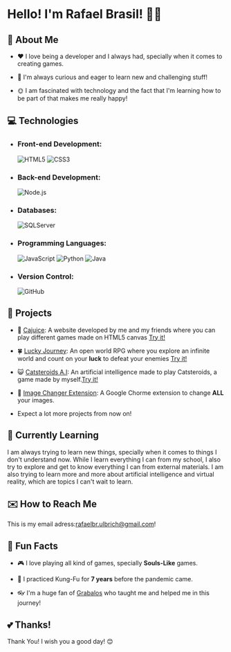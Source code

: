 # Hello! I'm Rafael Brasil! 👋🦦

## 🤙 About Me

- ♥️ I love being a developer and I always had, specially when it comes to creating games. <br>

- 🤔 I'm always curious and eager to learn new and challenging stuff! <br>

- 🌞 I am fascinated with technology and the fact that I'm learning how to be part of that makes me really happy!

## 💻 Technologies

- ### Front-end Development: <br>
  ![HTML5](https://img.shields.io/badge/HTML5-E34F26?style=for-the-badge&logo=html5&logoColor=white)
  ![CSS3](https://img.shields.io/badge/CSS3-1572B6?style=for-the-badge&logo=css3&logoColor=white)
  
- ### Back-end Development: <br>
  ![Node.js](https://img.shields.io/badge/Node.js-339933?style=for-the-badge&logo=node.js&logoColor=white)


- ### Databases: <br>
  
  ![SQLServer](https://img.shields.io/badge/Microsoft_SQL_Server-CC2927?style=for-the-badge&logo=microsoft-sql-server&logoColor=white)

- ### Programming Languages: <br>
  ![JavaScript](https://img.shields.io/badge/JavaScript-F7DF1E?style=for-the-badge&logo=javascript&logoColor=black)
  ![Python](https://img.shields.io/badge/Python-3776AB?style=for-the-badge&logo=python&logoColor=white)
  ![Java](https://img.shields.io/badge/Java-007396?style=for-the-badge&logo=java&logoColor=white)
 

- ### Version Control: <br>
  ![GitHub](https://img.shields.io/badge/GitHub-181717?style=for-the-badge&logo=github&logoColor=white)

## 📜 Projects

- 🥭 [Cajuice](https://github.com/JoaoCussolim/Cajuice): A website developed by me and my friends where you can play different games made on HTML5 canvas [Try it!](https://cajuice.netlify.app/)
- 🍀 [Lucky Journey](https://github.com/GabrielGrabalos/Solar-System-Website): An open world RPG where you explore an infinite world and count on your **luck** to defeat your enemies [Try it!](https://solartorio.web.app)
- 😺 [Catsteroids A.I](https://github.com/RafaelBrasil1/Catsteroids-A.I): An artificial intelligence made to play Catsteroids, a game made by myself.[Try it!](rafaelbrasil1.github.io/Catsteroids-A.I/)
- 🧩 [Image Changer Extension](https://github.com/RafaelBrasil1/ImageChangerExtension): A Google Chorme extension to change **ALL** your images.


- Expect a lot more projects from now on!

## 📖 Currently Learning

I am always trying to learn new things, specially when it comes to things I don't understand now. While I learn everything I can from my school, I also try to explore and get to know everything I can from external materials.
I am also trying to learn more and more about artificial intelligence and virtual reality, which are topics I can't wait to learn.

## ✉️ How to Reach Me

This is my email adress:[rafaelbr.ulbrich@gmail.com](mailto:rafaelbr.ulbrich@gmail.com)!

## 🔮 Fun Facts
- 🎮 I love playing all kind of games, specially **Souls-Like** games.

- 🥷 I practiced Kung-Fu for **7 years** before the pandemic came.

- 👓 I'm a huge fan of [Grabalos](https://github.com/GabrielGrabalos) who taught me and helped me in this journey!

## 💕 Thanks!

Thank You!
I wish you a good day! 😊

